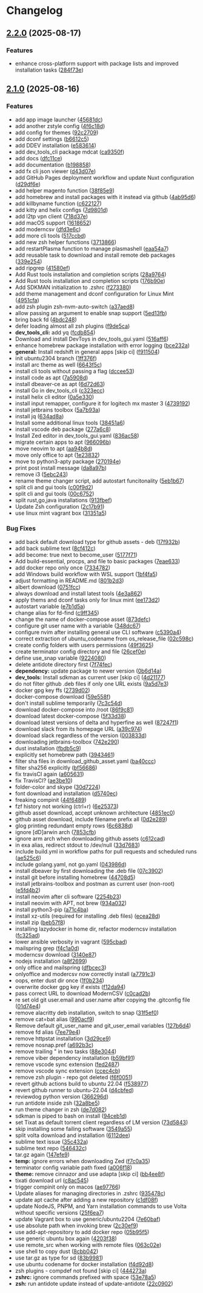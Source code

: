 # Changelog

## [2.2.0](https://github.com/TerrorSquad/ansible-post-installation/compare/v2.1.0...v2.2.0) (2025-08-17)


### Features

* enhance cross-platform support with package lists and improved installation tasks ([284f73e](https://github.com/TerrorSquad/ansible-post-installation/commit/284f73e239d093394e1bdedd2033c64496c44c64))

## [2.1.0](https://github.com/TerrorSquad/ansible-post-installation/compare/v2.0.0...v2.1.0) (2025-08-16)


### Features

* add  app image launcher ([45681dc](https://github.com/TerrorSquad/ansible-post-installation/commit/45681dc106a9f84465b3e2ebccf5d4ad232ba2ac))
* add another zstyle config ([4f6c18d](https://github.com/TerrorSquad/ansible-post-installation/commit/4f6c18d8f9c9a9dfeed84417e8de70606c19bde7))
* add config for themes ([92c2709](https://github.com/TerrorSquad/ansible-post-installation/commit/92c27096aa423df52fc0216dd37f7edcee76b762))
* add dconf settings ([b6612c5](https://github.com/TerrorSquad/ansible-post-installation/commit/b6612c5d5e73d33814f9624d068fc6fe27533ecd))
* add DDEV installation ([e583614](https://github.com/TerrorSquad/ansible-post-installation/commit/e58361456ece24d7618d22aa7da132b0432b5365))
* add dev_tools_cli package mdcat ([ca9350f](https://github.com/TerrorSquad/ansible-post-installation/commit/ca9350f40e765dc58eb8900534f923c3ef536354))
* add docs ([dfc11ce](https://github.com/TerrorSquad/ansible-post-installation/commit/dfc11cef79f47b66b6dd0b7c8124aa00ade40052))
* add documentation ([b198858](https://github.com/TerrorSquad/ansible-post-installation/commit/b19885861b92e10d6931ab07df743e05fdf6ac47))
* add fx cli json viewer ([d43d07e](https://github.com/TerrorSquad/ansible-post-installation/commit/d43d07e70a5cbb079eb65cd7dcfef87be41346eb))
* add GitHub Pages deployment workflow and update Nuxt configuration ([d29df6e](https://github.com/TerrorSquad/ansible-post-installation/commit/d29df6e6eeb08e80d246847ccd9ea869eb73a8ed))
* add helper magento function ([38f85e9](https://github.com/TerrorSquad/ansible-post-installation/commit/38f85e96c2e1775dbcfa77f3ffcdbbc149fabe0a))
* add homebrew and install packages with it instead via github ([4ab95d6](https://github.com/TerrorSquad/ansible-post-installation/commit/4ab95d640c30d8084d7902e79d832fe948875fbb))
* add killbyname function ([c622127](https://github.com/TerrorSquad/ansible-post-installation/commit/c622127f4a81e7e97f5bcd366aa13bf9c1ab95f6))
* add kitty and helix configs ([7d9801d](https://github.com/TerrorSquad/ansible-post-installation/commit/7d9801dae62a01525fed7dda1e69de61358d0523))
* add l2tp vpn client ([718d37e](https://github.com/TerrorSquad/ansible-post-installation/commit/718d37ee17143bb236a36e90b0f3f85111902d4e))
* add macOS support ([1618652](https://github.com/TerrorSquad/ansible-post-installation/commit/161865207aac906f3f1e4c5e38df45e44bbb5e0c))
* add moderncsv ([dfd3e6c](https://github.com/TerrorSquad/ansible-post-installation/commit/dfd3e6c2770213f7413c557f48f38fde8652288e))
* add more cli tools ([517ccbd](https://github.com/TerrorSquad/ansible-post-installation/commit/517ccbd715a9bd038c4426651029c107db70f275))
* add new zsh helper functions ([3713866](https://github.com/TerrorSquad/ansible-post-installation/commit/3713866c33a11b8830a49b2b03165a54640b8069))
* add restartPlasma function to manage plasmashell ([eaa54a7](https://github.com/TerrorSquad/ansible-post-installation/commit/eaa54a70b81d1b917d48daa3924d4c0747260714))
* add reusable task to download and install remote deb packages ([339e254](https://github.com/TerrorSquad/ansible-post-installation/commit/339e254f209b49d38d532db85a94f0d85dd229bf))
* add ripgrep ([41580ef](https://github.com/TerrorSquad/ansible-post-installation/commit/41580efb7b68d7badfb54c945e270fb071834d96))
* Add Rust tools installation and completion scripts ([28a9764](https://github.com/TerrorSquad/ansible-post-installation/commit/28a976495c46fdfc757684f789cb1db64d9f0114))
* Add Rust tools installation and completion scripts ([176b90e](https://github.com/TerrorSquad/ansible-post-installation/commit/176b90e7da26a990d755d7d9d3b4abc926d27e9b))
* Add SDKMAN initialization to .zshrc ([f273380](https://github.com/TerrorSquad/ansible-post-installation/commit/f273380e1dd59a849384b6c4470a1f9029bf2bc2))
* add theme management and dconf configuration for Linux Mint ([4951cfa](https://github.com/TerrorSquad/ansible-post-installation/commit/4951cfaa8bd9a55a66313662066b816b7a2dd0a4))
* add zsh plugin zsh-nvm-auto-switch ([a37aed8](https://github.com/TerrorSquad/ansible-post-installation/commit/a37aed88eefa2b47de0d29e59bda7ecaebe54084))
* allow passing an argument to enable snap support ([5ed13fb](https://github.com/TerrorSquad/ansible-post-installation/commit/5ed13fb96c566a28ff3df07268d5e214f5456162))
* bring back fd ([4bdc248](https://github.com/TerrorSquad/ansible-post-installation/commit/4bdc24825013612a57de6d9ee175d88a2758a3e8))
* defer loading almost all zsh plugins ([f9de5ca](https://github.com/TerrorSquad/ansible-post-installation/commit/f9de5ca643c2a9669e0ac5084f25de72c94b7ebc))
* **dev_tools_cli:** add yq ([fcdb854](https://github.com/TerrorSquad/ansible-post-installation/commit/fcdb85439d1eb0a2085943ae7ee0df56f18b3950))
* Download and install DevToys in dev_tools_gui.yaml ([516aff6](https://github.com/TerrorSquad/ansible-post-installation/commit/516aff610380bfa413270282ee69338f5cada17a))
* enhance homebrew package installation with error logging ([bce232a](https://github.com/TerrorSquad/ansible-post-installation/commit/bce232a7d82248ff8eb4074d58f17d58f757ee22))
* **general:** Install redshift in general apps [skip ci] ([f911504](https://github.com/TerrorSquad/ansible-post-installation/commit/f9115041121c4d724d39c8f4e18333e85506ffa3))
* init ubuntu2304 branch ([1ff376f](https://github.com/TerrorSquad/ansible-post-installation/commit/1ff376f72f5177e96046f93a414f1a0d1d312196))
* install arc theme as well ([6643f5c](https://github.com/TerrorSquad/ansible-post-installation/commit/6643f5cf7d44a2cc0048c62a2fbe51c4a44ec762))
* install cli tools without passing a flag ([dccee53](https://github.com/TerrorSquad/ansible-post-installation/commit/dccee5381f03ebab023ec046271f403cf585e4ab))
* install code as apt ([7a5908d](https://github.com/TerrorSquad/ansible-post-installation/commit/7a5908d72475350c22085897ed4a086c3ffa4dba))
* install dbeaver-ce as apt ([6d72d63](https://github.com/TerrorSquad/ansible-post-installation/commit/6d72d6342aa554dfadc3c726e74b14080209ea35))
* install Go in dev_tools_cli ([c323ecc](https://github.com/TerrorSquad/ansible-post-installation/commit/c323ecced4fd9562e0892beb642a5d011993fb31))
* install helix cli editor ([0a5e330](https://github.com/TerrorSquad/ansible-post-installation/commit/0a5e33000761cd611245450a869eecdbd1642830))
* install input remapper, configure it for logitech mx master 3 ([4739192](https://github.com/TerrorSquad/ansible-post-installation/commit/4739192e8c090b2748bf2030eeea2fec4e24a6c0))
* install jetbrains toolbox ([5a7b93a](https://github.com/TerrorSquad/ansible-post-installation/commit/5a7b93a16587fb5fe2ea688ed264fbc84fd67d40))
* install jq ([634ad8a](https://github.com/TerrorSquad/ansible-post-installation/commit/634ad8a77e766d86efb29cab48676f9b74ed7fdb))
* Install some additional linux tools ([38451a6](https://github.com/TerrorSquad/ansible-post-installation/commit/38451a61d7cc28406465d5451d1ca654df327382))
* install vscode deb package ([277a6c8](https://github.com/TerrorSquad/ansible-post-installation/commit/277a6c82b1fc677cba8ccaa21363f1b3eeb9f01b))
* Install Zed editor in dev_tools_gui.yaml ([836ac58](https://github.com/TerrorSquad/ansible-post-installation/commit/836ac58db8b53e3ff2cb7a434648ef09c7466c7e))
* migrate certain apps to apt ([966096b](https://github.com/TerrorSquad/ansible-post-installation/commit/966096bdc016cf62aadbb26a467a5bc86d484612))
* move neovim to apt ([aa94b8d](https://github.com/TerrorSquad/ansible-post-installation/commit/aa94b8db9a20b3e995b69ae055eaa50cec49bc37))
* move only office to apt ([1e23832](https://github.com/TerrorSquad/ansible-post-installation/commit/1e238328658fe634f26697fe4776b91190c232ab))
* move to python3-apty package ([270194e](https://github.com/TerrorSquad/ansible-post-installation/commit/270194e9ebd2e2463ef1cd738cd9ca68ad74db6b))
* print post install message ([da8a97b](https://github.com/TerrorSquad/ansible-post-installation/commit/da8a97b7fd28e69448f2356ed82603431769c205))
* remove i3 ([5ebc243](https://github.com/TerrorSquad/ansible-post-installation/commit/5ebc2432b7f06b84a926cb1aa5a9fbe0cea421d7))
* rename theme changer script, add autostart funcitonality ([5eb1b67](https://github.com/TerrorSquad/ansible-post-installation/commit/5eb1b67373898b8c9e75dcd6bf096deaee4fb711))
* split cli and gui tools ([c00f9d2](https://github.com/TerrorSquad/ansible-post-installation/commit/c00f9d21cab19ba923adbdc6dc88d85c9c59915b))
* split cli and gui tools ([00c6752](https://github.com/TerrorSquad/ansible-post-installation/commit/00c6752dc261036d33b9aa36265ee24c32f3486c))
* split rust,go,java installations ([913fbef](https://github.com/TerrorSquad/ansible-post-installation/commit/913fbeff862815c909c0b2d91ee68333ea5bf934))
* Update Zsh configuration ([2c17b91](https://github.com/TerrorSquad/ansible-post-installation/commit/2c17b91b1604a1f20ff7215eca9789bace1380b9))
* use linux mint vagrant box ([31351a5](https://github.com/TerrorSquad/ansible-post-installation/commit/31351a504b44c86e5aa0b5e4ecf2e57d3577659c))


### Bug Fixes

* add back default download type for github assets - deb ([17f932b](https://github.com/TerrorSquad/ansible-post-installation/commit/17f932b138e0fcea431008bb595fee1c22a5c39d))
* add back sublime text ([8cf412c](https://github.com/TerrorSquad/ansible-post-installation/commit/8cf412c6d09057ae7b2abc32c6d268573dc1ca6d))
* add become: true next to become_user ([5177f71](https://github.com/TerrorSquad/ansible-post-installation/commit/5177f7194c0f29ad7dec3821836d74fc3b040d49))
* Add build-essential, procps, and file to basic packages ([7eae633](https://github.com/TerrorSquad/ansible-post-installation/commit/7eae6334b2b564c737494d9975f53ad56f778707))
* add docker repo only once ([7334782](https://github.com/TerrorSquad/ansible-post-installation/commit/7334782d5943afb1cc69f3546b96fb785b34a5b1))
* add Windows build workflow with WSL support ([1bf4fa5](https://github.com/TerrorSquad/ansible-post-installation/commit/1bf4fa51a2ea6fb23759f5c115feae0177ff9c4d))
* adjust formatting in README.md ([801b2d3](https://github.com/TerrorSquad/ansible-post-installation/commit/801b2d339e2d24b3ba39337c8efd47960ba6c6ea))
* albert download ([0751fcc](https://github.com/TerrorSquad/ansible-post-installation/commit/0751fcc38644a401304ccac4c5729db2af877acc))
* always download and install latest tools ([4e3a862](https://github.com/TerrorSquad/ansible-post-installation/commit/4e3a862309ecea11861df994c5a91d1c86f133a0))
* apply thems and dconf tasks only for linux mint ([ee173d2](https://github.com/TerrorSquad/ansible-post-installation/commit/ee173d20d03966afe0af004d4a903f393ba89e67))
* autostart variable ([e7b1d5a](https://github.com/TerrorSquad/ansible-post-installation/commit/e7b1d5a1ce99fba37b05d1ce364e9a6b76b2346f))
* change alias for fd-find ([c9ff345](https://github.com/TerrorSquad/ansible-post-installation/commit/c9ff34556049cb1f4f29fb84fb0e1cceef8d15f2))
* change the name of docker-compose asset ([873defc](https://github.com/TerrorSquad/ansible-post-installation/commit/873defc0b3842c2031d6bda8a2f6fb66d56080af))
* configure git user name with a variable ([348dc67](https://github.com/TerrorSquad/ansible-post-installation/commit/348dc67a1aa437b1686716d1813817335eac8cbb))
* configure nvim after installing general use CLI software ([c5390a4](https://github.com/TerrorSquad/ansible-post-installation/commit/c5390a45a08343825ac0568943b1cb88a4d939d8))
* correct extraction of ubuntu_codename from os_release_file ([02c598c](https://github.com/TerrorSquad/ansible-post-installation/commit/02c598c59e61ce38ab7fb0a2e7bc9efa186e11bb))
* create config folders with users permissions ([49f3625](https://github.com/TerrorSquad/ansible-post-installation/commit/49f3625cdb361c7149ee4bd8789f9538a71eca78))
* create terminator config directory and file ([26cef0e](https://github.com/TerrorSquad/ansible-post-installation/commit/26cef0ebe5bf6ae3abe400aa0a60b4f0ba173714))
* define use_snap variable ([9224080](https://github.com/TerrorSquad/ansible-post-installation/commit/92240804abea8d046faaf90e9302a84015e08f01))
* delete antidote directory first ([7f74fec](https://github.com/TerrorSquad/ansible-post-installation/commit/7f74fecc1a1baffdb1d5179fe7f181ba74ca99bd))
* **dependency:** update package to newer version ([0b6d14a](https://github.com/TerrorSquad/ansible-post-installation/commit/0b6d14a3792428bdffed2cb1e669046f86c82d25))
* **dev_tools:** Install sdkman as current user [skip ci] ([4d21177](https://github.com/TerrorSquad/ansible-post-installation/commit/4d211777888ef4b6313ecbeac1dd4ef9e6ca8aa4))
* do not filter github .deb files if only one URL exists ([9a5d7e3](https://github.com/TerrorSquad/ansible-post-installation/commit/9a5d7e30c92383c0975414137300752cf4f97c79))
* docker gpg key ffs ([2739d02](https://github.com/TerrorSquad/ansible-post-installation/commit/2739d021578aa2e430f1e2a613c947a68f89adf3))
* docker-compose download ([59e558f](https://github.com/TerrorSquad/ansible-post-installation/commit/59e558f94340341e9f140db9ca6eed9218e0f35d))
* don't install sublime temporarily ([7c3c54d](https://github.com/TerrorSquad/ansible-post-installation/commit/7c3c54d111e6eca4701d47e9292f44fdd9f72c5d))
* download docker-compose into /root ([86f9c81](https://github.com/TerrorSquad/ansible-post-installation/commit/86f9c81de3dff3976cf9e5efb88cc865811d9f9a))
* download latest docker-compose ([5f33d38](https://github.com/TerrorSquad/ansible-post-installation/commit/5f33d38820a652a916cb4786985414889ddcd509))
* download latest versions of delta and hyperfine as well ([87247f1](https://github.com/TerrorSquad/ansible-post-installation/commit/87247f1a513a3057ffe4452a50f966b93ce8bbda))
* download slack from its homepage URL ([a39c974](https://github.com/TerrorSquad/ansible-post-installation/commit/a39c9746e8a8ea9dbba60ae2fe5992ccfefe6629))
* download slack regardless of the version ([003833d](https://github.com/TerrorSquad/ansible-post-installation/commit/003833d3f02d2fe91e99f691ef4308d19a3c34b7))
* downloading jetbrains-toolbox ([742e290](https://github.com/TerrorSquad/ansible-post-installation/commit/742e29045a46d3b00737e70c12a9ea00fafe689a))
* dust installation ([fbdb5c9](https://github.com/TerrorSquad/ansible-post-installation/commit/fbdb5c957f2540d21563bc46eb8131caf2a54da4))
* explicitly set homebrew path ([3943461](https://github.com/TerrorSquad/ansible-post-installation/commit/39434614ef6b7e606e081b5bfdf36ee3d3d4bb18))
* filter sha files in download_github_asset.yaml ([ba40ccc](https://github.com/TerrorSquad/ansible-post-installation/commit/ba40ccc08df5c8049aab2424f2cdb25ed1652dca))
* filter sha256 explicitly ([bf56686](https://github.com/TerrorSquad/ansible-post-installation/commit/bf566868435c60a4ad6a182181b7f5412671a741))
* fix travisCI again ([a605631](https://github.com/TerrorSquad/ansible-post-installation/commit/a6056312bfd671c8337fe5fd2922ec7901777da7))
* fix TravisCI? ([ae3be10](https://github.com/TerrorSquad/ansible-post-installation/commit/ae3be10723a634971d427b82bc46564ed6ee1579))
* folder-color and skype ([30d7224](https://github.com/TerrorSquad/ansible-post-installation/commit/30d7224b37dc76ff041b1213f9376f8ff3fd8292))
* font download and installation ([d5740ec](https://github.com/TerrorSquad/ansible-post-installation/commit/d5740ec486657bec8d4c20723e5405ab8338f958))
* freaking compinit ([44f6489](https://github.com/TerrorSquad/ansible-post-installation/commit/44f648928d4604910ae88901f4bb84cdde8aa7a9))
* fzf history not working (ctrl+r) ([6e25373](https://github.com/TerrorSquad/ansible-post-installation/commit/6e2537377a21c2f7453159231ce00cc00724e890))
* github asset download, accept unknown architecture ([4851ec0](https://github.com/TerrorSquad/ansible-post-installation/commit/4851ec06c729ec7b332141db6a49020c0b771972))
* github asset download, include filename prefix all ([0d2e289](https://github.com/TerrorSquad/ansible-post-installation/commit/0d2e289fd21f59e9db6b52ed7582313299b7d736))
* glog printing redundant empty rows ([6c6838d](https://github.com/TerrorSquad/ansible-post-installation/commit/6c6838d276df15c01cc2796194ac847e4c4a3442))
* ignore [dD]arwin arch ([7853cfb](https://github.com/TerrorSquad/ansible-post-installation/commit/7853cfb57a238c468766cd0ec77ed9d7fe4ef532))
* ignore arm arch when downloading github assets ([c612cad](https://github.com/TerrorSquad/ansible-post-installation/commit/c612cad76c4ade6bdb8a9a4af3c24acd4de5d0f5))
* in exa alias, redirect stdout to /dev/null ([33d7683](https://github.com/TerrorSquad/ansible-post-installation/commit/33d7683bfd3f66f313996f5152bd3e8363f54612))
* include build.yml in workflow paths for pull requests and scheduled runs ([ae525c6](https://github.com/TerrorSquad/ansible-post-installation/commit/ae525c6f837970d1d84250847da3480275c6fd16))
* include golang.yaml, not go.yaml ([043986d](https://github.com/TerrorSquad/ansible-post-installation/commit/043986dffadc1a9c7b7dc19ee33a8e2550526898))
* install dbeaver by first downloading the .deb file ([07c3902](https://github.com/TerrorSquad/ansible-post-installation/commit/07c3902bd1acd5ab54d424868539897eda501f97))
* install git before installing homebrew ([44708d5](https://github.com/TerrorSquad/ansible-post-installation/commit/44708d5cb4c54ddd044e73fdd187ab8659a504c4))
* install jetbrains-toolbox and postman as current user (non-root) ([e5fd4b2](https://github.com/TerrorSquad/ansible-post-installation/commit/e5fd4b22547a85e38913bf90dc975df40f3a889c))
* install neovim after cli software ([2254b23](https://github.com/TerrorSquad/ansible-post-installation/commit/2254b23546e1534947bcc4f61e2e74a3bf5f4084))
* install neovim with APT, not brew ([934a032](https://github.com/TerrorSquad/ansible-post-installation/commit/934a032f045761fff1091e25d85a26a5111a0483))
* install python3-pip ([a71c4ba](https://github.com/TerrorSquad/ansible-post-installation/commit/a71c4ba017d56c8d938248b08cd325e7e53066ce))
* install xz-utils (required for installing .deb files) ([ecea28d](https://github.com/TerrorSquad/ansible-post-installation/commit/ecea28d3cc305020c985500b08d49fee383bd9ff))
* install zip ([beb57f8](https://github.com/TerrorSquad/ansible-post-installation/commit/beb57f85d71a0f2681733f796d663a3b1163fe5c))
* installing lazydocker in home dir, refactor moderncsv installation ([fc325ad](https://github.com/TerrorSquad/ansible-post-installation/commit/fc325adf78829d24343f27311ea573924cccf519))
* lower ansible verbosity in vagrant ([595cbad](https://github.com/TerrorSquad/ansible-post-installation/commit/595cbad932c65f845cac5746cac07afc6b091476))
* mailspring grep ([f4c1a0d](https://github.com/TerrorSquad/ansible-post-installation/commit/f4c1a0dbda18b6fb6c5fde3bee388ab92ddff3ac))
* moderncsv download ([3140e87](https://github.com/TerrorSquad/ansible-post-installation/commit/3140e87ebd67cbf9e92669edffa2649358b812dd))
* nodejs installation ([a8f2699](https://github.com/TerrorSquad/ansible-post-installation/commit/a8f2699471f87cbb14467561225f0c99f4cdea89))
* only office and mailspring ([dfbcec3](https://github.com/TerrorSquad/ansible-post-installation/commit/dfbcec3d3283a089bd417da0714b92a558b312a0))
* onlyoffice and modercsv now correctly install ([a7791c3](https://github.com/TerrorSquad/ansible-post-installation/commit/a7791c3b3ebe0b64f7ed4250c1b4f8b9a50e35b9))
* oops, enter dust dir once ([1f0b234](https://github.com/TerrorSquad/ansible-post-installation/commit/1f0b2345bba77d21d88311df92fa4d5b73f9f714))
* overwrite docker gpg key if exists ([f12da94](https://github.com/TerrorSquad/ansible-post-installation/commit/f12da94f199863fc9057c275bdaa5e549ffb3db1))
* pass correct URL to download ModernCSV ([c0cad2b](https://github.com/TerrorSquad/ansible-post-installation/commit/c0cad2bcb0f45b6becc40df0f3155d3122cdf2de))
* re set old git user.email and user.name after copying the .gitconfig file ([01d74e4](https://github.com/TerrorSquad/ansible-post-installation/commit/01d74e4735a09285941e0c2b7988b81e8f71187b))
* remove alacritty deb installation, switch to snap ([31f5ef0](https://github.com/TerrorSquad/ansible-post-installation/commit/31f5ef0aa9df59a88e1c594e9d590d57cee8e089))
* remove cat=bat alias ([990acf9](https://github.com/TerrorSquad/ansible-post-installation/commit/990acf94f74fb7132dfa2f14a3dee3041bf43a02))
* Remove default git_user_name and git_user_email variables ([127b6d4](https://github.com/TerrorSquad/ansible-post-installation/commit/127b6d49d8c3d644eb1a93c62cb2047da7e9e976))
* remove fd alias ([7ee79e4](https://github.com/TerrorSquad/ansible-post-installation/commit/7ee79e4fd5a0f79dd719524d5940d4c8a9fea367))
* remove httpstat installation ([3d29ce9](https://github.com/TerrorSquad/ansible-post-installation/commit/3d29ce953e7c938387b38996c223b3f958b5b583))
* remove nosnap.pref ([a692b3c](https://github.com/TerrorSquad/ansible-post-installation/commit/a692b3ca01b0d32e1fe56cd5fcabc456e3e55ab7))
* remove trailing " in two tasks ([88e3044](https://github.com/TerrorSquad/ansible-post-installation/commit/88e30440682debe1e36ea87fec1b99bebf2c792e))
* remove viber dependency installation ([b59bf91](https://github.com/TerrorSquad/ansible-post-installation/commit/b59bf91b772ebc4b150bc9f51d0e519ae12ae86e))
* remove vscode sync extension ([fed2487](https://github.com/TerrorSquad/ansible-post-installation/commit/fed248756b7f5670d52258824dd707eed7e4c785))
* remove vscode sync extension ([ccec4cb](https://github.com/TerrorSquad/ansible-post-installation/commit/ccec4cb1dadf73c7ff00c7c9828c2e0a0bec327d))
* remove zsh plugin - repo got deleted ([f6f0051](https://github.com/TerrorSquad/ansible-post-installation/commit/f6f0051bc476ee9b77b38959cab9ce153c8b8762))
* revert github actions build to ubuntu 22.04 ([f538977](https://github.com/TerrorSquad/ansible-post-installation/commit/f538977f0f61685c321476ff64e22eb985803394))
* revert github runner to ubuntu-22.04 ([d4cbfed](https://github.com/TerrorSquad/ansible-post-installation/commit/d4cbfedef96db4e44028fb9a861bdb16aa3fda66))
* reviewdog python version ([366296d](https://github.com/TerrorSquad/ansible-post-installation/commit/366296db07d45d4f5391ccc4dd3068617467dde4))
* run antidote inside zsh ([32a8be5](https://github.com/TerrorSquad/ansible-post-installation/commit/32a8be52268bb93ef95cee5dc8623f84b1f37e56))
* run theme changer in zsh ([de7d082](https://github.com/TerrorSquad/ansible-post-installation/commit/de7d0829d4a9a0cad9c70d6929aab56d2edf0991))
* sdkman is piped to bash on install ([94ceb1d](https://github.com/TerrorSquad/ansible-post-installation/commit/94ceb1d388694766a586866c5b06614fe696e66e))
* set Tixat as default torrent client regardless of LM version ([73d5843](https://github.com/TerrorSquad/ansible-post-installation/commit/73d58438bde9120bf24b87aa2741a0adca63daed))
* skip installing some failing software ([3549a55](https://github.com/TerrorSquad/ansible-post-installation/commit/3549a5580ef2d44c5cf8fc8c3c72f9cc157084e8))
* split volta download and installation ([6112dee](https://github.com/TerrorSquad/ansible-post-installation/commit/6112dee412c6f2a1fb4286367dbb43765d340eff))
* sublime text issue ([35c432a](https://github.com/TerrorSquad/ansible-post-installation/commit/35c432a394fb1b89bfd8bb0260a7b5faa63c982c))
* sublime text repo ([546432c](https://github.com/TerrorSquad/ansible-post-installation/commit/546432c0d9f8b1acbd562b574c0c176e5bbeab8a))
* tar.gz again ([147efe9](https://github.com/TerrorSquad/ansible-post-installation/commit/147efe9b5cd32a6fb032527e49c3f2263921511b))
* **temp:** ignore errors when downloading Zed ([f7c0a35](https://github.com/TerrorSquad/ansible-post-installation/commit/f7c0a35646d256c3ec95e1aad9c679b08aa7fcf1))
* terminator config variable path fixed ([a006f18](https://github.com/TerrorSquad/ansible-post-installation/commit/a006f1883cce3ef306a53c525d590d5c647620cb))
* **theme:** remove cinnazor and use adapta [skip ci] ([bb4ee8f](https://github.com/TerrorSquad/ansible-post-installation/commit/bb4ee8fd3049f13446342a54f1fe6b920507baa2))
* tixati download url ([c8ac545](https://github.com/TerrorSquad/ansible-post-installation/commit/c8ac5450dc408abcb54aef63ccc3b2ef1503a393))
* trigger compinit only on macos ([ae97766](https://github.com/TerrorSquad/ansible-post-installation/commit/ae977668481404c6514633aa69cffe7cfb5fab2b))
* Update aliases for managing directories in .zshrc ([935478c](https://github.com/TerrorSquad/ansible-post-installation/commit/935478ce4708638305ac9fd33cd89a1752b3cd22))
* update apt cache after adding a new repository ([c1df08f](https://github.com/TerrorSquad/ansible-post-installation/commit/c1df08fcc5e13f9ae1f42c1628a3164ac6b59022))
* update NodeJS, PNPM, and Yarn installation commands to use Volta without specific versions ([25f6ea7](https://github.com/TerrorSquad/ansible-post-installation/commit/25f6ea7f0aa0e7c4752c1a15a2a071f207842fcc))
* update Vagrant box to use generic/ubuntu2204 ([7e60baf](https://github.com/TerrorSquad/ansible-post-installation/commit/7e60baf1e78d993cb3d4b0b18245f755df7afa03))
* use absolute path when invoking brew ([2c30ef9](https://github.com/TerrorSquad/ansible-post-installation/commit/2c30ef97876538ff8c314e8506da217c28ce86bc))
* use add-apt-repository to add docker repo ([05b95f5](https://github.com/TerrorSquad/ansible-post-installation/commit/05b95f5f2fad71397584e42d3b828730772f553d))
* use generic ubuntu box again ([4203f38](https://github.com/TerrorSquad/ansible-post-installation/commit/4203f38a439acd8b3c168228deddcc360ba3bb6a))
* use remote_src when working with remote files ([063c02e](https://github.com/TerrorSquad/ansible-post-installation/commit/063c02e9ed46833be02cbb6b9dd00f59c561eeb8))
* use shell to copy dust ([8cbb042](https://github.com/TerrorSquad/ansible-post-installation/commit/8cbb0427defef503983350fe91185efe7b8aec06))
* use tar.gz as type for sd ([83b9981](https://github.com/TerrorSquad/ansible-post-installation/commit/83b9981c10c5e077daf1b52756d9afa807113039))
* use ubuntu codename for docker installation ([f4d92d8](https://github.com/TerrorSquad/ansible-post-installation/commit/f4d92d83cb95890a93928ce8609bf06e4752f71f))
* zsh plugins - compdef not found [skip ci] ([444273a](https://github.com/TerrorSquad/ansible-post-installation/commit/444273ad2af7108bb5024b328468762dc07bb76d))
* **zshrc:** ignore commands prefixed with space ([53e78a5](https://github.com/TerrorSquad/ansible-post-installation/commit/53e78a50028255d10f79d023f8b358855811a492))
* **zsh:** run antidote update instead of update-antidote ([22c0902](https://github.com/TerrorSquad/ansible-post-installation/commit/22c0902fb409e53835217b232543ebd4ea0473e8))
